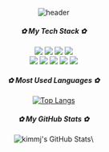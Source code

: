 <div align="center">
  

![header](https://capsule-render.vercel.app/api?type=waving&color=auto&height=250&section=header&text=minjeong's%20Github&fontSize=50)
  
<!--
**kimmj13/kimmj13** is a ✨ _special_ ✨ repository because its `README.md` (this file) appears on your GitHub profile.

Here are some ideas to get you started:

- 🔭 I’m currently working on ...
- 🌱 I’m currently learning ...
- 👯 I’m looking to collaborate on ...
- 🤔 I’m looking for help with ...
- 💬 Ask me about ...
- 📫 How to reach me: ...
- 😄 Pronouns: ...
- ⚡ Fun fact: ...
-->
##### ✿ My Tech Stack ✿
<img src="https://img.shields.io/badge/java-007396?style=flat&logo=coffeescript&logoColor=white"> <img src="https://img.shields.io/badge/spring%20boot-6DB33F?style=flat&logo=springboot&logoColor=white"> <img src="https://img.shields.io/badge/Spring%20Data%20JPA-6DB33F?style=flat&logo=liquibase&logoColor=white"> <img src="https://img.shields.io/badge/spring%20security-6DB33F?style=flat&logo=springsecurity&logoColor=white"> <br>
<img src="https://img.shields.io/badge/gradle-02303A?style=flat&logo=gradle&logoColor=white"> <img src="https://img.shields.io/badge/MySQL-4479A1?style=flat&logo=mysql&logoColor=white"> <img src="https://img.shields.io/badge/redis-DC382D?style=flat&logo=redis&logoColor=white"> <img src="https://img.shields.io/badge/aws-232F3E?style=flat&logo=amazon%20aws"> <img src="https://img.shields.io/badge/github%20actions-2088FF?style=flat&logo=githubactions&logoColor=white"> 

##### ✿ Most Used Languages ✿
[![Top Langs](https://github-readme-stats.vercel.app/api/top-langs/?username=kimmj13)](https://github.com/anuraghazra/github-readme-stats)

  
##### ✿ My GitHub Stats ✿
![kimmj's GitHub Stats](https://github-readme-stats.vercel.app/api?username=kimmj13&show_icons=true&theme=cobalt)\
  

 </div>

